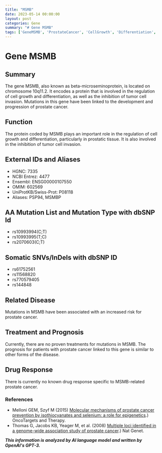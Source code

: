 ```yaml
---
title: "MSMB"
date: 2023-05-14 00:00:00
layout: post
categories: Gene
summary: "# Gene MSMB"
tags: ['GeneMSMB', 'ProstateCancer', 'CellGrowth', 'Differentiation', 'TumorInvasion', 'Mutation', 'Treatment', 'DrugResponse']
---
```


# Gene MSMB

## Summary 
The gene MSMB, also known as beta-microseminoprotein, is located on chromosome 10q11.2. It encodes a protein that is involved in the regulation of cell growth and differentiation, as well as the inhibition of tumor cell invasion. Mutations in this gene have been linked to the development and progression of prostate cancer. 

## Function 
The protein coded by MSMB plays an important role in the regulation of cell growth and differentiation, particularly in prostatic tissue. It is also involved in the inhibition of tumor cell invasion. 

## External IDs and Aliases 
- HGNC: 7335
- NCBI Entrez: 4477
- Ensembl: ENSG00000107550
- OMIM: 602569
- UniProtKB/Swiss-Prot: P08118
- Aliases: PSP94, MSMBP

## AA Mutation List and Mutation Type with dbSNP Id
- rs10993994(C;T)
- rs10993995(T;C)
- rs2070603(C;T)

## Somatic SNVs/InDels with dbSNP ID 
- rs61752561
- rs11568820
- rs770579405
- rs144848

## Related Disease
Mutations in MSMB have been associated with an increased risk for prostate cancer. 

## Treatment and Prognosis 
Currently, there are no proven treatments for mutations in MSMB. The prognosis for patients with prostate cancer linked to this gene is similar to other forms of the disease.

## Drug Response 
There is currently no known drug response specific to MSMB-related prostate cancer. 

### References 
- Melloni GEM, Szyf M (2015) [Molecular mechanisms of prostate cancer prevention by isothiocyanates and selenium:  a role for epigenetics](https://doi.org/10.2147/OTT.S38123).) OncoTargets and Therapy.
- Thomas G, Jacobs KB, Yeager M, et al. (2008) [Multiple loci identified in a genome-wide association study of prostate cancer](https://doi.org/10.1038/nrg2341).) Nat Genet.

**_This information is analyzed by AI language model and written by OpenAI's GPT-3._**